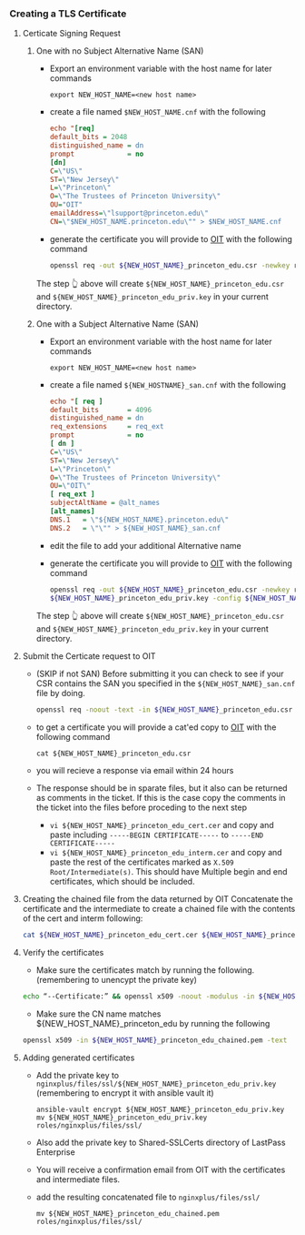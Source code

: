 ### Creating a TLS Certificate

1. Certicate Signing Request 

   1. One with no Subject Alternative Name (SAN)

      * Export an environment variable with the host name for later commands
        ```
        export NEW_HOST_NAME=<new host name>
        ```
      * create a file named `$NEW_HOST_NAME.cnf` with the following

        ```ini
        echo "[req]
        default_bits = 2048
        distinguished_name = dn
        prompt             = no
        [dn]
        C=\"US\"
        ST=\"New Jersey\"
        L=\"Princeton\"
        O=\"The Trustees of Princeton University\"
        OU="OIT"
        emailAddress=\"lsupport@princeton.edu\"
        CN=\"$NEW_HOST_NAME.princeton.edu\"" > $NEW_HOST_NAME.cnf
        ```

      * generate the certificate you will provide to
        [OIT](https://princeton.service-now.com/snap?sys_id=c85dafbd4f752e0018ddd48e5210c7e4&id=sc_cat_item&table=sc_cat_item)
        with the following command

        ```bash
        openssl req -out ${NEW_HOST_NAME}_princeton_edu.csr -newkey rsa:2048 -nodes -keyout ${NEW_HOST_NAME}_princeton_edu_priv.key -config ${NEW_HOST_NAME}.cnf
        ```

      The step :point_up_2: above will create `${NEW_HOST_NAME}_princeton_edu.csr` and
      `${NEW_HOST_NAME}_princeton_edu_priv.key` in your current directory.


   1. One with a Subject Alternative Name (SAN)
     
      * Export an environment variable with the host name for later commands
        ```
        export NEW_HOST_NAME=<new host name>
        ```   

      * create a file named `${NEW_HOSTNAME}_san.cnf` with the following

        ```ini
        echo "[ req ]
        default_bits       = 4096
        distinguished_name = dn
        req_extensions     = req_ext
        prompt             = no
        [ dn ]
        C=\"US\"
        ST=\"New Jersey\"
        L=\"Princeton\"
        O=\"The Trustees of Princeton University\"
        OU=\"OIT\"
        [ req_ext ]
        subjectAltName = @alt_names
        [alt_names]
        DNS.1   = \"${NEW_HOST_NAME}.princeton.edu\"
        DNS.2   = \"\"" > ${NEW_HOST_NAME}_san.cnf
        ```
      * edit the file to add your additional Alternative name

      * generate the certificate you will provide to
        [OIT](https://princeton.service-now.com/snap?sys_id=c85dafbd4f752e0018ddd48e5210c7e4&id=sc_cat_item&table=sc_cat_item)
        with the following command

        ```bash
        openssl req -out ${NEW_HOST_NAME}_princeton_edu.csr -newkey rsa:4096 -nodes -keyout
        ${NEW_HOST_NAME}_princeton_edu_priv.key -config ${NEW_HOST_NAME}_san.cnf
        ```

      The step :point_up_2: above will create `${NEW_HOST_NAME}_princeton_edu.csr` and
      `${NEW_HOST_NAME}_princeton_edu_priv.key` in your current directory.


1. Submit the Certicate request to OIT
  
   * (SKIP if not SAN) Before submitting it you can check to see if your CSR contains the SAN you
     specified in the `${NEW_HOST_NAME}_san.cnf` file by doing.

      ```bash
      openssl req -noout -text -in ${NEW_HOST_NAME}_princeton_edu.csr | grep DNS
      ```

    * to get a certificate you will provide a cat'ed copy to
      [OIT](https://princeton.service-now.com/snap?sys_id=c85dafbd4f752e0018ddd48e5210c7e4&id=sc_cat_item&table=sc_cat_item)
      with the following command

      ```
      cat ${NEW_HOST_NAME}_princeton_edu.csr
      ```

   * you will recieve a response via email within 24 hours

   * The response should be in sparate files, but it also can be returned as comments in the ticket.  If this is the case copy the comments in the ticket into the files before proceding to the next step

      * `vi ${NEW_HOST_NAME}_princeton_edu_cert.cer` and copy and paste including `-----BEGIN CERTIFICATE-----` to `-----END CERTIFICATE-----`
      * `vi ${NEW_HOST_NAME}_princeton_edu_interm.cer` and copy and paste the rest of the certificates marked as `X.509 Root/Intermediate(s)`.  This should have Multiple begin and end certificates, which should be included.

1. Creating the chained file from the data returned by OIT
    Concatenate the certificate and the intermediate to create a chained file with
      the contents of the cert and interm following:

      ```bash
      cat ${NEW_HOST_NAME}_princeton_edu_cert.cer ${NEW_HOST_NAME}_princeton_edu_interm.cer > ${NEW_HOST_NAME}_princeton_edu_chained.pem
      ```


1. Verify the certificates

    * Make sure the certificates match by running the following. (remembering to
      unencypt the private key)

    ```bash
    echo “--Certificate:” && openssl x509 -noout -modulus -in ${NEW_HOST_NAME}_princeton_edu_chained.pem && echo “--Key:” && openssl rsa -noout -modulus -in ${NEW_HOST_NAME}_princeton_edu_priv.key
    ```

    * Make sure the CN name matches ${NEW_HOST_NAME}_princeton_edu by running the
      following

    ```bash
    openssl x509 -in ${NEW_HOST_NAME}_princeton_edu_chained.pem -text
    ```

1. Adding generated certificates

    * Add the private key to `nginxplus/files/ssl/${NEW_HOST_NAME}_princeton_edu_priv.key`
    (remembering to encrypt it with ansible vault it)
    
      ```
      ansible-vault encrypt ${NEW_HOST_NAME}_princeton_edu_priv.key
      mv ${NEW_HOST_NAME}_princeton_edu_priv.key roles/nginxplus/files/ssl/
      ```

    * Also add the private key to Shared-SSLCerts directory of LastPass Enterprise

    * You will receive a confirmation email from OIT with the certificates and
      intermediate files.

    * add the resulting concatenated file to `nginxplus/files/ssl/`
    
      ```
      mv ${NEW_HOST_NAME}_princeton_edu_chained.pem roles/nginxplus/files/ssl/
      ```

